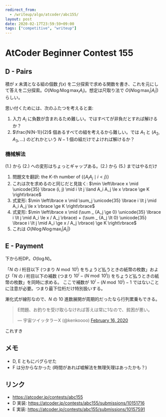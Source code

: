 ```yaml
---
redirect_from:
  - /writeup/algo/atcoder/abc155/
layout: post
date: 2020-02-17T23:59:59+09:00
tags: ["competitive", "writeup"]
---
```


# AtCoder Beginner Contest 155

## D - Pairs

積が $x$ 未満となる組の個数 $f(x)$ を二分探索で求める関数を書き、これを元にして答えを二分探索。$O(N \log N \log \max_i A_i)$。想定は尺取り法で $O(N \log \max_i \vert A_i \vert)$ らしい。

思い付くためには、次のふたつを考えると楽:

1.  入力 $A_i$ に負数が含まれるため難しい。ではすべてが非負だとすれば解けるか？
1.  $\frac{N(N-1)}{2}$ 個あるすべての組を考えるから難しい。では $A_1$ と $(A_2, A_3, \dots)$ のどれかという $N - 1$ 個の組だけでよければ解けるか？

### 機械解法

(1.) から (2.) への変形はちょっとギャップある。(2.) から (5.) まではやるだけ

1.  問題文を翻訳: the $K$-th number of $\lbrace\lbrace A_i A_j \mid i \lt j \rbrace\rbrace$
1.  これは次を求めるのと同じだと見抜く: $\min \left\lbrace x \mid \unicode{35} \lbrace (i, j) \mid i \lt j \land A_i A_j \le x \rbrace \ge K \right\rbrace$
1.  式変形: $\min \left\lbrace x \mid \sum_j \unicode{35} \lbrace i \lt j \mid A_i A_j \le x \rbrace \ge K \right\rbrace$
1.  式変形: $\min \left\lbrace x \mid (\sum _ {A_j \ge 0} \unicode{35} \lbrace i \lt j \mid A_i \le x / A_j \rbrace) + (\sum _ {A_j \lt 0} \unicode{35} \lbrace i \lt j \mid A_i \ge x / A_j \rbrace) \ge K \right\rbrace$
1.  これは $O(N \log N \log \max_i \vert A_i \vert)$

## E - Payment

下から桁DP。$O(\log N)$。

「$N$ の $i$ 桁目以下 (つまり $N \bmod 10^i$) をちょうど払うときの紙幣の枚数」および「$N$ の $i$ 桁目以下の補数 (つまり $10^i - (N \bmod 10^i)$) をちょうど払うときの紙幣の枚数」を同時に求める。
ここで補数が $10^i - (N \bmod 10^i) - 1$ ではないことに注意が必要。つまり最下位桁だけ特別扱いする。

漸化式が線形なので、$N$ の $10$ 進数展開が周期的だったなら行列累乗もできる。

<blockquote class="twitter-tweet"><p lang="ja" dir="ltr">E問題、お釣りを受け取らなければ答えは常に1なので、貧困が悪い。</p>&mdash; 宇宙ツイッタラーX (@kenkoooo) <a href="https://twitter.com/kenkoooo/status/1229041341054611457?ref_src=twsrc%5Etfw">February 16, 2020</a></blockquote> <script async src="https://platform.twitter.com/widgets.js" charset="utf-8"></script>

これすき

## メモ

-   D, E ともにバグらせた
-   F は分からなかった (時間があれば嘘解法を無理矢理はあったかも？)

## リンク

-   <https://atcoder.jp/contests/abc155>
-   D 実装: <https://atcoder.jp/contests/abc155/submissions/10151716>
-   E 実装: <https://atcoder.jp/contests/abc155/submissions/10157591>
